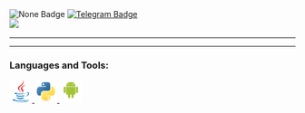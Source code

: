 <div id="header" align="left">
    <div id="badges">
    <a>
       <img src="https://img.shields.io/badge/Dmitrii Koryagin-blueviolet?style=for-the-badge&logo=none&logoColor=green" alt="None Badge"/>
    </a>
    <a href="https://t.me/Fogonrog">
      <img src="https://img.shields.io/badge/Telegram-blue?style=for-the-badge&logo=telegram&logoColor=white" alt="Telegram Badge"/>
    </a>
  </div>
  <div id="badges">
  <a>
       <img src="https://img.shields.io/badge/-Samsung IT School-3483eb"/>
    </a>
  </div>
</div>

---  

---

<h3 align="left">Languages and Tools:</h3>
<p align="left"> 
<a href="https://www.java.com" target="_blank" rel="noreferrer"> <img src="https://raw.githubusercontent.com/devicons/devicon/master/icons/java/java-original.svg" alt="java" width="40" height="40"/> </a>
<a href="https://www.python.org" target="_blank" rel="noreferrer"> <img src="https://raw.githubusercontent.com/devicons/devicon/master/icons/python/python-original.svg" alt="python" width="40" height="40"/> </a> 
<a href="https://developer.android.com" target="_blank" rel="noreferrer"> <img src="https://raw.githubusercontent.com/devicons/devicon/master/icons/android/android-original-wordmark.svg" alt="android" width="40" height="40"/> </a>
</p>
</h3>


